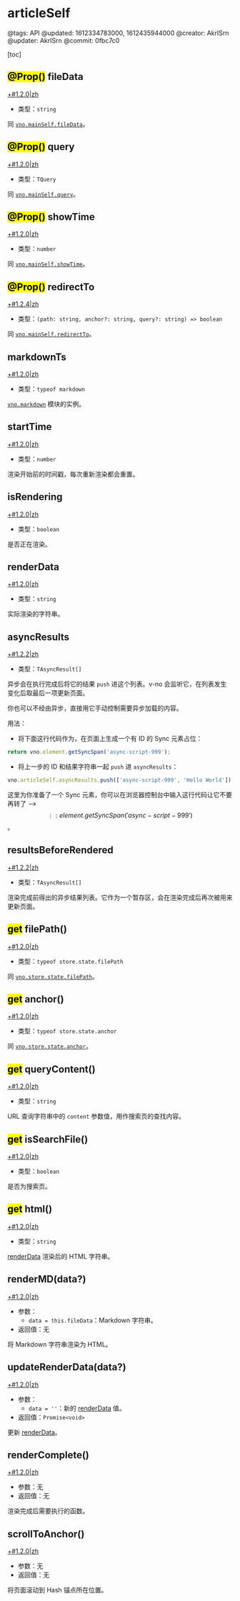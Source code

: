 # articleSelf

@tags: API
@updated: 1612334783000, 1612435944000
@creator: AkrISrn
@updater: AkrISrn
@commit: 0fbc7c0

[toc]

## <mark>@Prop()</mark> fileData

[+#1.2.0|zh](/snippets/latest-version.md)

- 类型：`string`

同 [`vno.mainSelf.fileData`](/zh/api/mainSelf.md "#h2-2")。

## <mark>@Prop()</mark> query

[+#1.2.0|zh](/snippets/latest-version.md)

- 类型：`TQuery`

同 [`vno.mainSelf.query`](/zh/api/mainSelf.md "#h2-28")。

## <mark>@Prop()</mark> showTime

[+#1.2.0|zh](/snippets/latest-version.md)

- 类型：`number`

同 [`vno.mainSelf.showTime`](/zh/api/mainSelf.md "#h2-16")。

## <mark>@Prop()</mark> redirectTo

[+#1.2.4|zh](/snippets/latest-version.md)

- 类型：`(path: string, anchor?: string, query?: string) => boolean`

同 [`vno.mainSelf.redirectTo`](/zh/api/mainSelf.md "#h2-40")。

## markdownTs

[+#1.2.0|zh](/snippets/latest-version.md)

- 类型：`typeof markdown`

[`vno.markdown`](/zh/api/markdown.md "#") 模块的实例。

## startTime

[+#1.2.0|zh](/snippets/latest-version.md)

- 类型：`number`

渲染开始前的时间戳，每次重新渲染都会重置。

## isRendering

[+#1.2.0|zh](/snippets/latest-version.md)

- 类型：`boolean`

是否正在渲染。

## renderData

[+#1.2.0|zh](/snippets/latest-version.md)

- 类型：`string`

实际渲染的字符串。

## asyncResults

[+#1.2.2|zh](/snippets/latest-version.md)

- 类型：`TAsyncResult[]`

异步[](/zh/docs/inline-script.md "#")会在执行完成后将它的结果 `push` 进这个列表。v-no 会监听它，在列表发生变化后取最后一项更新页面。

你也可以不经由异步[](/zh/docs/inline-script.md "#")，直接用它手动控制需要异步加载的内容。

用法：

- 将下面这行代码作为[](/zh/docs/inline-script.md "#")，在页面上生成一个有 ID 的 Sync 元素占位：

```js
return vno.element.getSyncSpan('async-script-999');
```

- 将上一步的 ID 和结果字符串一起 `push` 进 `asyncResults`：

```js
vno.articleSelf.asyncResults.push(['async-script-999', 'Hello World']);
```

这里为你准备了一个 Sync 元素，你可以在浏览器控制台中输入这行代码让它不要再转了 --> $$:: element.getSyncSpan('async-script-999') $$。

## resultsBeforeRendered

[+#1.2.2|zh](/snippets/latest-version.md)

- 类型：`TAsyncResult[]`

渲染完成前得出的异步结果列表。它作为一个暂存区，会在渲染完成后再次被用来更新页面。

## <mark>get</mark> filePath()

[+#1.2.0|zh](/snippets/latest-version.md)

- 类型：`typeof store.state.filePath`

同 [`vno.store.state.filePath`](/zh/api/store.md "#h2-1")。

## <mark>get</mark> anchor()

[+#1.2.0|zh](/snippets/latest-version.md)

- 类型：`typeof store.state.anchor`

同 [`vno.store.state.anchor`](/zh/api/store.md "#h2-1")。

## <mark>get</mark> queryContent()

[+#1.2.0|zh](/snippets/latest-version.md)

- 类型：`string`

URL 查询字符串中的 `content` 参数值，用作搜索页的查找内容。

## <mark>get</mark> isSearchFile()

[+#1.2.0|zh](/snippets/latest-version.md)

- 类型：`boolean`

是否为搜索页。

## <mark>get</mark> html()

[+#1.2.0|zh](/snippets/latest-version.md)

- 类型：`string`

[renderData](/zh/api/articleSelf.md "#h2-8") 渲染后的 HTML 字符串。

## renderMD(data?)

[+#1.2.0|zh](/snippets/latest-version.md)

- 参数：
    - `data = this.fileData`：Markdown 字符串。
- 返回值：无

将 Markdown 字符串渲染为 HTML。

## updateRenderData(data?)

[+#1.2.0|zh](/snippets/latest-version.md)

- 参数：
    - `data = ''`：新的 [renderData](/zh/api/articleSelf.md "#h2-8") 值。
- 返回值：`Promise<void>`

更新 [renderData](/zh/api/articleSelf.md "#h2-8")。

## renderComplete()

[+#1.2.0|zh](/snippets/latest-version.md)

- 参数：无
- 返回值：无

渲染完成后需要执行的函数。

## scrollToAnchor()

[+#1.2.0|zh](/snippets/latest-version.md)

- 参数：无
- 返回值：无

将页面滚动到 Hash 锚点所在位置。

